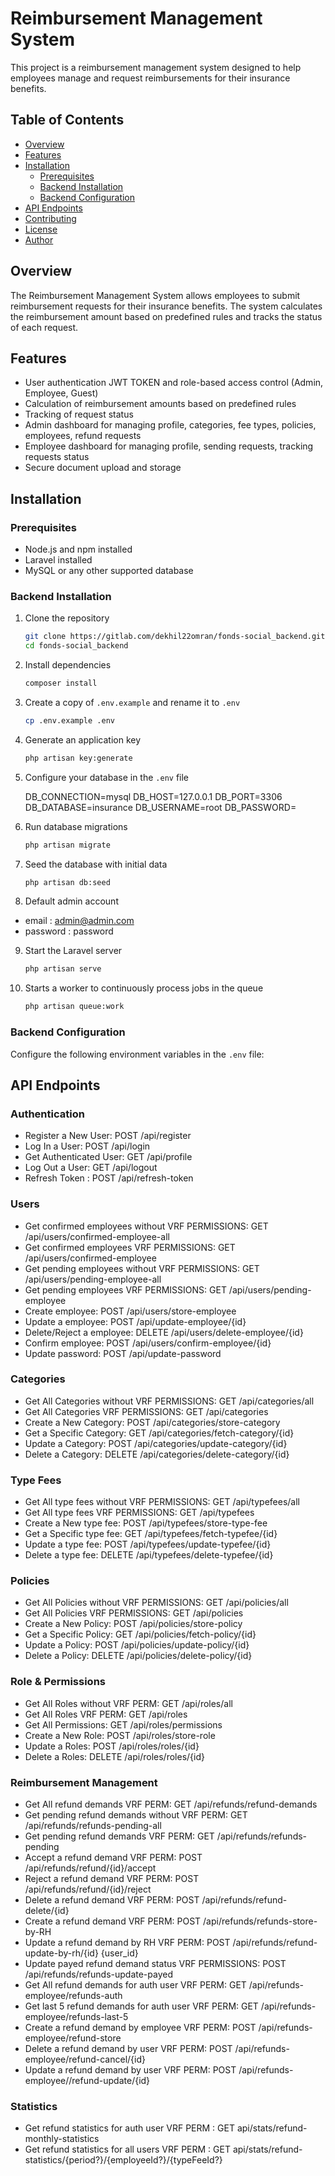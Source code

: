 # Reimbursement Management System

This project is a reimbursement management system designed to help employees manage and request reimbursements for their insurance benefits.

## Table of Contents

- [Overview](#overview)
- [Features](#features)
- [Installation](#installation)
    - [Prerequisites](#prerequisites)
    - [Backend Installation](#backend-installation)
    - [Backend Configuration](#backend-configuration)
- [API Endpoints](#api-endpoints)
- [Contributing](#contributing)
- [License](#license)
- [Author](#author)
## Overview

The Reimbursement Management System allows employees to submit reimbursement requests for their insurance benefits. The system calculates the reimbursement amount based on predefined rules and tracks the status of each request.

## Features

- User authentication JWT TOKEN and role-based access control (Admin, Employee, Guest)
- Calculation of reimbursement amounts based on predefined rules
- Tracking of request status
- Admin dashboard for managing profile, categories, fee types, policies, employees, refund requests
- Employee dashboard for managing profile, sending requests, tracking requests status
- Secure document upload and storage

## Installation

### Prerequisites

- Node.js and npm installed
- Laravel installed
- MySQL or any other supported database

### Backend Installation

1. Clone the repository

    ```bash
    git clone https://gitlab.com/dekhil22omran/fonds-social_backend.git
    cd fonds-social_backend
    ```

2. Install dependencies

    ```bash
    composer install
    ```

3. Create a copy of `.env.example` and rename it to `.env`

    ```bash
    cp .env.example .env
    ```

4. Generate an application key

    ```bash
    php artisan key:generate
    ```

5. Configure your database in the `.env` file

   DB_CONNECTION=mysql
   DB_HOST=127.0.0.1
   DB_PORT=3306
   DB_DATABASE=insurance
   DB_USERNAME=root
   DB_PASSWORD=

6. Run database migrations

    ```bash
    php artisan migrate
    ```

7. Seed the database with initial data

    ```bash
    php artisan db:seed
    ```

8. Default admin account

- email : admin@admin.com
- password : password

9. Start the Laravel server

    ```bash
    php artisan serve
    ```

10. Starts a worker to continuously process jobs in the queue

    ```bash
    php artisan queue:work
    ```

### Backend Configuration

Configure the following environment variables in the `.env` file:

## API Endpoints
### Authentication
-  Register a New User: POST /api/register
-  Log In a User: POST /api/login
-  Get Authenticated User: GET /api/profile
-  Log Out a User: GET /api/logout
-  Refresh Token :  POST /api/refresh-token

### Users
-  Get confirmed employees without VRF PERMISSIONS: GET /api/users/confirmed-employee-all
-  Get confirmed employees VRF PERMISSIONS: GET /api/users/confirmed-employee
-  Get pending employees without VRF PERMISSIONS: GET /api/users/pending-employee-all
-  Get pending employees VRF PERMISSIONS: GET /api/users/pending-employee
-  Create employee: POST /api/users/store-employee
-  Update a employee: POST /api/update-employee/{id}
-  Delete/Reject a employee: DELETE /api/users/delete-employee/{id}
-  Confirm employee: POST /api/users/confirm-employee/{id}
-  Update password: POST /api/update-password


### Categories
-  Get All Categories without VRF PERMISSIONS: GET /api/categories/all
-  Get All Categories VRF PERMISSIONS: GET /api/categories
-  Create a New Category: POST /api/categories/store-category
-  Get a Specific Category: GET /api/categories/fetch-category/{id}
-  Update a Category: POST /api/categories/update-category/{id}
-  Delete a Category: DELETE /api/categories/delete-category/{id}


### Type Fees
-  Get All type fees without VRF PERMISSIONS: GET /api/typefees/all
-  Get All type fees VRF PERMISSIONS: GET /api/typefees
-  Create a New type fee: POST /api/typefees/store-type-fee
-  Get a Specific type fee: GET /api/typefees/fetch-typefee/{id}
-  Update a type fee: POST /api/typefees/update-typefee/{id}
-  Delete a type fee: DELETE /api/typefees/delete-typefee/{id}

### Policies
-  Get All Policies without VRF PERMISSIONS: GET /api/policies/all
-  Get All Policies VRF PERMISSIONS: GET /api/policies
-  Create a New Policy: POST /api/policies/store-policy
-  Get a Specific Policy: GET /api/policies/fetch-policy/{id}
-  Update a Policy: POST /api/policies/update-policy/{id}
-  Delete a Policy: DELETE /api/policies/delete-policy/{id}

### Role & Permissions
-  Get All Roles without VRF PERM: GET /api/roles/all
-  Get All Roles VRF PERM: GET /api/roles
-  Get All Permissions: GET /api/roles/permissions
-  Create a New Role: POST /api/roles/store-role
-  Update a Roles: POST /api/roles/roles/{id}
-  Delete a Roles: DELETE /api/roles/roles/{id}

### Reimbursement Management
-  Get All refund demands VRF PERM: GET /api/refunds/refund-demands
-  Get pending refund demands without VRF PERM: GET /api/refunds/refunds-pending-all
-  Get pending refund demands VRF PERM: GET /api/refunds/refunds-pending
-  Accept a refund demand VRF PERM: POST /api/refunds/refund/{id}/accept
-  Reject a refund demand VRF PERM: POST /api/refunds/refund/{id}/reject 
-  Delete a refund demand VRF PERM: POST /api/refunds/refund-delete/{id} 
-  Create a refund demand VRF PERM: POST /api/refunds/refunds-store-by-RH
-  Update a refund demand by RH VRF PERM: POST /api/refunds/refund-update-by-rh/{id} {user_id} 
-  Update payed refund demand status VRF PERMISSIONS: POST /api/refunds/refunds-update-payed
-  Get All refund demands for auth user VRF PERM: GET /api/refunds-employee/refunds-auth
-  Get last 5 refund demands for auth user VRF PERM: GET /api/refunds-employee/refunds-last-5
-  Create a refund demand by employee VRF PERM: POST /api/refunds-employee/refund-store
-  Delete a refund demand by user VRF PERM: POST /api/refunds-employee/refund-cancel/{id} 
-  Update a refund demand by user VRF PERM: POST /api/refunds-employee//refund-update/{id}

 ### Statistics
-  Get refund statistics for auth user VRF PERM : GET api/stats/refund-monthly-statistics
-  Get refund statistics for all users VRF PERM : GET api/stats/refund-statistics/{period?}/{employeeId?}/{typeFeeId?}

